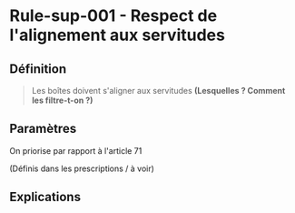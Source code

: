 # Rule-sup-001 - Respect de l'alignement aux servitudes


## Définition

> Les boîtes doivent s'aligner aux servitudes **(Lesquelles ? Comment les filtre-t-on ?)**

## Paramètres
On priorise par rapport à l'article 71

(Définis dans les prescriptions / à voir)

## Explications
